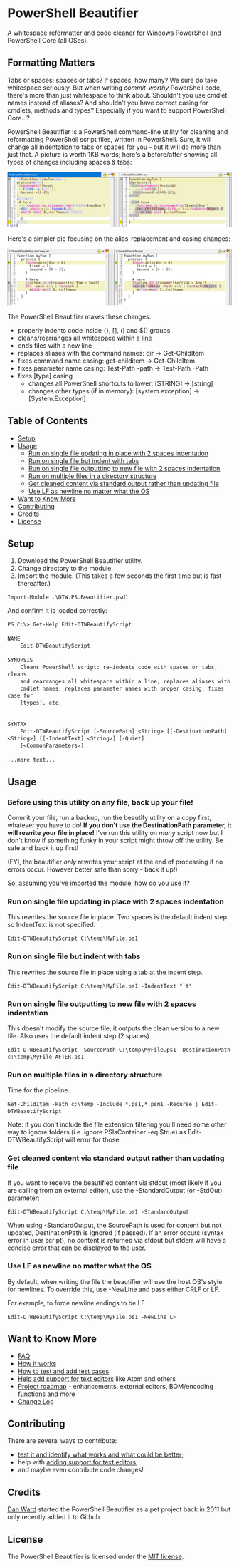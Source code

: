 # PowerShell Beautifier

A whitespace reformatter and code cleaner for Windows PowerShell and PowerShell Core (all OSes).

## Formatting Matters

Tabs or spaces; spaces or tabs?  If spaces, how many?  We sure do take whitespace seriously.  But when writing *commit-worthy* PowerShell code, there's more than just whitespace to think about.  Shouldn't you use cmdlet names instead of aliases?  And shouldn't you have correct casing for cmdlets, methods and types?  Especially if you want to support PowerShell Core...?

PowerShell Beautifier is a PowerShell command-line utility for cleaning and reformatting PowerShell script files, written in PowerShell.  Sure, it will change all indentation to tabs or spaces for you - but it will do more than just that.  A picture is worth 1KB words; here's a before/after showing all types of changes including spaces & tabs:

![Before and after - casing](docs/Compare_Whitespace.png)

Here's a simpler pic focusing on the alias-replacement and casing changes:

![Before and after - whitespace](docs/Compare_CaseChanges.png)


The PowerShell Beautifier makes these changes:
* properly indents code inside {}, [], () and $() groups
* cleans/rearranges all whitespace within a line
* ends files with a new line
* replaces aliases with the command names: dir → Get-ChildItem
* fixes command name casing: get-childitem → Get-ChildItem
* fixes parameter name casing: Test-Path -path → Test-Path -Path
* fixes [type] casing
	* changes all PowerShell shortcuts to lower: [STRING] → [string]
	* changes other types (if in memory): [system.exception] → [System.Exception]


## Table of Contents
* [Setup](#setup)
* [Usage](#usage)
	* [Run on single file updating in place with 2 spaces indentation](#run-on-single-file-updating-in-place-with-2-spaces-indentation)
	* [Run on single file but indent with tabs](#run-on-single-file-but-indent-with-tabs)
	* [Run on single file outputting to new file with 2 spaces indentation](#run-on-single-file-outputting-to-new-file-with-2-spaces-indentation)
	* [Run on multiple files in a directory structure](#run-on-multiple-files-in-a-directory-structure)
    * [Get cleaned content via standard output rather than updating file](#get-cleaned-content-via-standard-output-rather-than-updating-file)
    * [Use LF as newline no matter what the OS](#use-lf-as-newline-no-matter-what-the-os)
* [Want to Know More](#want-to-know-more)
* [Contributing](#contributing)
* [Credits](#credits)
* [License](#license)


## Setup
1. Download the PowerShell Beautifier utility.
2. Change directory to the module.
3. Import the module.  (This takes a few seconds the first time but is fast thereafter.)
```
Import-Module .\DTW.PS.Beautifier.psd1
```

And confirm it is loaded correctly:
```
PS C:\> Get-Help Edit-DTWBeautifyScript

NAME
    Edit-DTWBeautifyScript

SYNOPSIS
    Cleans PowerShell script: re-indents code with spaces or tabs, cleans
    and rearranges all whitespace within a line, replaces aliases with
    cmdlet names, replaces parameter names with proper casing, fixes case for
    [types], etc.


SYNTAX
    Edit-DTWBeautifyScript [-SourcePath] <String> [[-DestinationPath] <String>] [[-IndentText] <String>] [-Quiet]
    [<CommonParameters>]

...more text...

```


## Usage

### Before using this utility on any file, back up your file!  
Commit your file, run a backup, run the beautify utility on a copy first, whatever you have to do!  **If you don't use the DestinationPath parameter, it will rewrite your file in place!** I've run this utility on *many* script now but I don't know if something funky in your script might throw off the utility.  Be safe and back it up first!

(FYI, the beautifier *only* rewrites your script at the end of processing if no errors occur.  However better safe than sorry - back it up!)


So, assuming you've imported the module, how do you use it?

### Run on single file updating in place with 2 spaces indentation
This rewrites the source file in place.  Two spaces is the default indent step so IndentText is not specified.
```
Edit-DTWBeautifyScript C:\temp\MyFile.ps1
```

### Run on single file but indent with tabs
This rewrites the source file in place using a tab at the indent step.
```
Edit-DTWBeautifyScript C:\temp\MyFile.ps1 -IndentText "`t"
```

### Run on single file outputting to new file with 2 spaces indentation
This doesn't modify the source file; it outputs the clean version to a new file.  Also uses the default indent step (2 spaces).
```
Edit-DTWBeautifyScript -SourcePath C:\temp\MyFile.ps1 -DestinationPath c:\temp\MyFile_AFTER.ps1
```

### Run on multiple files in a directory structure
Time for the pipeline.
```
Get-ChildItem -Path c:\temp -Include *.ps1,*.psm1 -Recurse | Edit-DTWBeautifyScript
```

Note: if you don't include the file extension filtering you'll need some other way to ignore folders (i.e. ignore PSIsContainer -eq $true) as Edit-DTWBeautifyScript will error for those.

### Get cleaned content via standard output rather than updating file
If you want to receive the beautified content via stdout (most likely if you are calling from an external editor), use the -StandardOutput (or -StdOut) parameter:
```
Edit-DTWBeautifyScript C:\temp\MyFile.ps1 -StandardOutput
```

When using -StandardOutput, the SourcePath is used for content but not updated, DestinationPath is ignored (if passed).  If an error occurs (syntax error in user script), no content is returned via stdout but stderr will have a concise error that can be displayed to the user.

### Use LF as newline no matter what the OS
By default, when writing the file the beautifier will use the host OS's style for newlines.  To override this, use -NewLine and pass either CRLF or LF.

For example, to force newline endings to be LF
```
Edit-DTWBeautifyScript C:\temp\MyFile.ps1 -NewLine LF
```




## Want to Know More
* [FAQ](docs/FAQ.md)
* [How it works](docs/HowItWorks.md)
* [How to test and add test cases](docs/Testing.md)
* [Help add support for text editors](docs/ExternalEditors.md) like Atom and others
* [Project roadmap](docs/Roadmap.md) - enhancements, external editors, BOM/encoding functions and more
* [Change Log](docs/ChangeLog.md)


## Contributing
There are several ways to contribute: 
* [test it and identify what works and what could be better](docs/Testing.md);
* help with [adding support for text editors](docs/ExternalEditors.md);
* and maybe even contribute code changes!


## Credits
[Dan Ward](http://dtwconsulting.com/) started the PowerShell Beautifier as a pet project back in 2011 but only recently added it to Github.


## License
The PowerShell Beautifier is licensed under the [MIT license](LICENSE).
